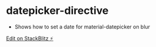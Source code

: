 # datepicker-directive

- Shows how to set a date for material-datepicker on blur

[Edit on StackBlitz ⚡️](https://stackblitz.com/edit/angular-a2roqn)
